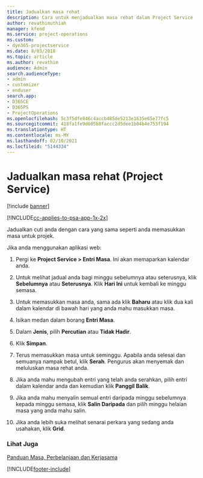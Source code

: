 ```yaml
---
title: Jadualkan masa rehat
description: Cara untuk menjadualkan masa rehat dalam Project Service
author: revathimuthiah
manager: kfend
ms.service: project-operations
ms.custom:
- dyn365-projectservice
ms.date: 8/03/2018
ms.topic: article
ms.author: revathim
audience: Admin
search.audienceType:
- admin
- customizer
- enduser
search.app:
- D365CE
- D365PS
- ProjectOperations
ms.openlocfilehash: 5c3f5dfe846c4accb485de5213e1635e65e77fc5
ms.sourcegitcommit: 418fa1fe9d605b8faccc2d5dee1b04b4e753f194
ms.translationtype: HT
ms.contentlocale: ms-MY
ms.lasthandoff: 02/10/2021
ms.locfileid: "5144334"
---
```

# <a name="schedule-time-off-project-service"></a>Jadualkan masa rehat (Project Service)

[!include [banner](../includes/psa-now-project-operations.md)]

[!INCLUDE[cc-applies-to-psa-app-1x-2x](../includes/cc-applies-to-psa-app-1x-2x.md)]

Jadualkan cuti anda dengan cara yang sama seperti anda memasukkan masa untuk projek.  
  
 Jika anda menggunakan aplikasi web:  
  
1.  Pergi ke **Project Service > Entri Masa**. Ini akan memaparkan kalendar anda.  
  
2.  Untuk melihat jadual anda bagi minggu sebelumnya atau seterusnya, klik **Sebelumnya** atau **Seterusnya**. Klik **Hari Ini** untuk kembali ke minggu semasa.  
  
3.  Untuk memasukkan masa anda, sama ada klik **Baharu** atau klik dua kali dalam kalendar di bawah hari yang anda mahu masukkan masa.  
  
4.  Isikan medan dalam borang **Entri Masa**.  
  
5.  Dalam **Jenis**, pilih **Percutian** atau **Tidak Hadir**.  
  
6.  Klik **Simpan**.  
  
7.  Terus memasukkan masa untuk seminggu. Apabila anda selesai dan semuanya nampak betul, klik **Serah**. Pengurus akan menyemak dan meluluskan masa rehat anda.  
  
8.  Jika anda mahu mengubah entri yang telah anda serahkan, pilih entri dalam kalendar anda dan kemudian klik **Panggil Balik**.  
  
9. Jika anda mahu menyalin semual entri daripada minggu sebelumnya kepada minggu semasa, klik **Salin Daripada** dan pilih minggu helaian masa yang anda mahu salin.  
  
10. Jika anda lebih suka melihat senarai perkara yang sedang anda usahakan, klik **Grid**.  
  
### <a name="see-also"></a>Lihat Juga  
 [Panduan Masa, Perbelanjaan dan Kerjasama](../psa/time-expense-collaboration-guide.md)


[!INCLUDE[footer-include](../includes/footer-banner.md)]